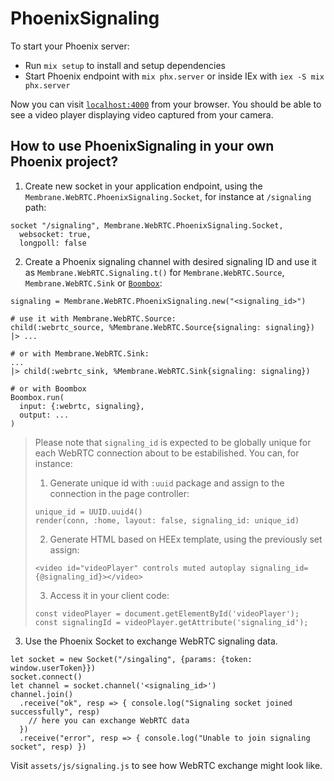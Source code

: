 # PhoenixSignaling

To start your Phoenix server:

  * Run `mix setup` to install and setup dependencies
  * Start Phoenix endpoint with `mix phx.server` or inside IEx with `iex -S mix phx.server`

Now you can visit [`localhost:4000`](http://localhost:4000) from your browser.
You should be able to see a video player displaying video captured from your camera.

## How to use PhoenixSignaling in your own Phoenix project?

1. Create new socket in your application endpoint, using the `Membrane.WebRTC.PhoenixSignaling.Socket`, for instance at `/signaling` path:
```
socket "/signaling", Membrane.WebRTC.PhoenixSignaling.Socket,
  websocket: true,
  longpoll: false
```
2. Create a Phoenix signaling channel with desired signaling ID and use it as `Membrane.WebRTC.Signaling.t()`
for `Membrane.WebRTC.Source`, `Membrane.WebRTC.Sink` or [`Boombox`](https://github.com/membraneframework/boombox):
```
signaling = Membrane.WebRTC.PhoenixSignaling.new("<signaling_id>")

# use it with Membrane.WebRTC.Source:
child(:webrtc_source, %Membrane.WebRTC.Source{signaling: signaling})
|> ...

# or with Membrane.WebRTC.Sink:
...
|> child(:webrtc_sink, %Membrane.WebRTC.Sink{signaling: signaling})

# or with Boombox
Boombox.run(
  input: {:webrtc, signaling},
  output: ...
)
```

>Please note that `signaling_id` is expected to be globally unique for each WebRTC connection about to be
>estabilished. You can, for instance:
>1. Generate unique id with `:uuid` package and assign to the connection in the page controller:
>```
>unique_id = UUID.uuid4()
>render(conn, :home, layout: false, signaling_id: unique_id)
>```
>
>2. Generate HTML based on HEEx template, using the previously set assign:
>```
><video id="videoPlayer" controls muted autoplay signaling_id={@signaling_id}></video>
>```
>
>3. Access it in your client code:
>```
>const videoPlayer = document.getElementById('videoPlayer');
>const signalingId = videoPlayer.getAttribute('signaling_id');
>```


3. Use the Phoenix Socket to exchange WebRTC signaling data.
```
let socket = new Socket("/singaling", {params: {token: window.userToken}})
socket.connect()
let channel = socket.channel('<signaling_id>')
channel.join()
  .receive("ok", resp => { console.log("Signaling socket joined successfully", resp)
    // here you can exchange WebRTC data
  })
  .receive("error", resp => { console.log("Unable to join signaling socket", resp) })
```

Visit `assets/js/signaling.js` to see how WebRTC exchange might look like.
